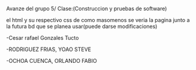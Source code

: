 Avanze del grupo 5/ Clase:(Construccion y pruebas de software)

el html y su respectivo css de como masomenos se veria la pagina junto a la futura bd que se planea usar(puede darse modificaciones)


-Cesar rafael Gonzales Tucto


-RODRIGUEZ FRIAS, YOAO STEVE


-OCHOA CUENCA, ORLANDO FABIO
